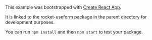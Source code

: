 This example was bootstrapped with [Create React App](https://github.com/facebook/create-react-app).

It is linked to the rocket-useform package in the parent directory for development purposes.

You can run `npm install` and then `npm start` to test your package.
